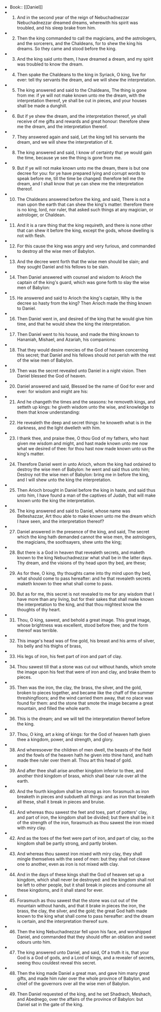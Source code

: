 - Book:: [[Daniel]]
- 1. And in the second year of the reign of Nebuchadnezzar Nebuchadnezzar dreamed dreams, wherewith his spirit was troubled, and his sleep brake from him.
- 2. Then the king commanded to call the magicians, and the astrologers, and the sorcerers, and the Chaldeans, for to shew the king his dreams. So they came and stood before the king.
- 3. And the king said unto them, I have dreamed a dream, and my spirit was troubled to know the dream.
- 4. Then spake the Chaldeans to the king in Syriack, O king, live for ever: tell thy servants the dream, and we will shew the interpretation.
- 5. The king answered and said to the Chaldeans, The thing is gone from me: if ye will not make known unto me the dream, with the interpretation thereof, ye shall be cut in pieces, and your houses shall be made a dunghill.
- 6. But if ye shew the dream, and the interpretation thereof, ye shall receive of me gifts and rewards and great honour: therefore shew me the dream, and the interpretation thereof.
- 7. They answered again and said, Let the king tell his servants the dream, and we will shew the interpretation of it.
- 8. The king answered and said, I know of certainty that ye would gain the time, because ye see the thing is gone from me.
- 9. But if ye will not make known unto me the dream, there is but one decree for you: for ye have prepared lying and corrupt words to speak before me, till the time be changed: therefore tell me the dream, and I shall know that ye can shew me the interpretation thereof.
- 10. The Chaldeans answered before the king, and said, There is not a man upon the earth that can shew the king's matter: therefore there is no king, lord, nor ruler, that asked such things at any magician, or astrologer, or Chaldean.
- 11. And it is a rare thing that the king requireth, and there is none other that can shew it before the king, except the gods, whose dwelling is not with flesh.
- 12. For this cause the king was angry and very furious, and commanded to destroy all the wise men of Babylon.
- 13. And the decree went forth that the wise men should be slain; and they sought Daniel and his fellows to be slain.
- 14. Then Daniel answered with counsel and wisdom to Arioch the captain of the king's guard, which was gone forth to slay the wise men of Babylon:
- 15. He answered and said to Arioch the king's captain, Why is the decree so hasty from the king? Then Arioch made the thing known to Daniel.
- 16. Then Daniel went in, and desired of the king that he would give him time, and that he would shew the king the interpretation.
- 17. Then Daniel went to his house, and made the thing known to Hananiah, Mishael, and Azariah, his companions:
- 18. That they would desire mercies of the God of heaven concerning this secret; that Daniel and his fellows should not perish with the rest of the wise men of Babylon.
- 19. Then was the secret revealed unto Daniel in a night vision. Then Daniel blessed the God of heaven.
- 20. Daniel answered and said, Blessed be the name of God for ever and ever: for wisdom and might are his:
- 21. And he changeth the times and the seasons: he removeth kings, and setteth up kings: he giveth wisdom unto the wise, and knowledge to them that know understanding:
- 22. He revealeth the deep and secret things: he knoweth what is in the darkness, and the light dwelleth with him.
- 23. I thank thee, and praise thee, O thou God of my fathers, who hast given me wisdom and might, and hast made known unto me now what we desired of thee: for thou hast now made known unto us the king's matter.
- 24. Therefore Daniel went in unto Arioch, whom the king had ordained to destroy the wise men of Babylon: he went and said thus unto him; Destroy not the wise men of Babylon: bring me in before the king, and I will shew unto the king the interpretation.
- 25. Then Arioch brought in Daniel before the king in haste, and said thus unto him, I have found a man of the captives of Judah, that will make known unto the king the interpretation.
- 26. The king answered and said to Daniel, whose name was Belteshazzar, Art thou able to make known unto me the dream which I have seen, and the interpretation thereof?
- 27. Daniel answered in the presence of the king, and said, The secret which the king hath demanded cannot the wise men, the astrologers, the magicians, the soothsayers, shew unto the king;
- 28. But there is a God in heaven that revealeth secrets, and maketh known to the king Nebuchadnezzar what shall be in the latter days. Thy dream, and the visions of thy head upon thy bed, are these;
- 29. As for thee, O king, thy thoughts came into thy mind upon thy bed, what should come to pass hereafter: and he that revealeth secrets maketh known to thee what shall come to pass.
- 30. But as for me, this secret is not revealed to me for any wisdom that I have more than any living, but for their sakes that shall make known the interpretation to the king, and that thou mightest know the thoughts of thy heart.
- 31. Thou, O king, sawest, and behold a great image. This great image, whose brightness was excellent, stood before thee; and the form thereof was terrible.
- 32. This image's head was of fine gold, his breast and his arms of silver, his belly and his thighs of brass,
- 33. His legs of iron, his feet part of iron and part of clay.
- 34. Thou sawest till that a stone was cut out without hands, which smote the image upon his feet that were of iron and clay, and brake them to pieces.
- 35. Then was the iron, the clay, the brass, the silver, and the gold, broken to pieces together, and became like the chaff of the summer threshingfloors; and the wind carried them away, that no place was found for them: and the stone that smote the image became a great mountain, and filled the whole earth.
- 36. This is the dream; and we will tell the interpretation thereof before the king.
- 37. Thou, O king, art a king of kings: for the God of heaven hath given thee a kingdom, power, and strength, and glory.
- 38. And wheresoever the children of men dwell, the beasts of the field and the fowls of the heaven hath he given into thine hand, and hath made thee ruler over them all. Thou art this head of gold.
- 39. And after thee shall arise another kingdom inferior to thee, and another third kingdom of brass, which shall bear rule over all the earth.
- 40. And the fourth kingdom shall be strong as iron: forasmuch as iron breaketh in pieces and subdueth all things: and as iron that breaketh all these, shall it break in pieces and bruise.
- 41. And whereas thou sawest the feet and toes, part of potters' clay, and part of iron, the kingdom shall be divided; but there shall be in it of the strength of the iron, forasmuch as thou sawest the iron mixed with miry clay.
- 42. And as the toes of the feet were part of iron, and part of clay, so the kingdom shall be partly strong, and partly broken.
- 43. And whereas thou sawest iron mixed with miry clay, they shall mingle themselves with the seed of men: but they shall not cleave one to another, even as iron is not mixed with clay.
- 44. And in the days of these kings shall the God of heaven set up a kingdom, which shall never be destroyed: and the kingdom shall not be left to other people, but it shall break in pieces and consume all these kingdoms, and it shall stand for ever.
- 45. Forasmuch as thou sawest that the stone was cut out of the mountain without hands, and that it brake in pieces the iron, the brass, the clay, the silver, and the gold; the great God hath made known to the king what shall come to pass hereafter: and the dream is certain, and the interpretation thereof sure.
- 46. Then the king Nebuchadnezzar fell upon his face, and worshipped Daniel, and commanded that they should offer an oblation and sweet odours unto him.
- 47. The king answered unto Daniel, and said, Of a truth it is, that your God is a God of gods, and a Lord of kings, and a revealer of secrets, seeing thou couldest reveal this secret.
- 48. Then the king made Daniel a great man, and gave him many great gifts, and made him ruler over the whole province of Babylon, and chief of the governors over all the wise men of Babylon.
- 49. Then Daniel requested of the king, and he set Shadrach, Meshach, and Abednego, over the affairs of the province of Babylon: but Daniel sat in the gate of the king.
